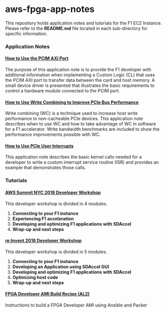 # aws-fpga-app-notes
This repository holds application notes and tutorials for the F1 EC2 Instance. Please refer to the **README.md** file located in each sub-directory for specific information.

### Application Notes

#### [How to Use the PCIM AXI Port](/Using-PCIM-Port)
The purpose of this application note is to provide the F1 developer with additional information when implementing a Custom Logic (CL) that uses the PCIM AXI port to transfer data between the card and host memory. A small device driver is presented that illustrates the basic requirements to control a hardware module connected to the PCIM port.

#### [How to Use Write Combining to Improve PCIe Bus Performance](/Using-PCIe-Write-Combining)
Write combining (WC) is a technique used to increase host write performance to non-cacheable PCIe devices. This application note describes when to use WC and how to take advantage of WC in software for a F1 accelerator. Write bandwidth benchmarks are included to show the performance improvements possible with WC.

#### [How to Use PCIe User Interrupts](/Using-PCIe-Interrupts)
This application note describes the basic kernel calls needed for a developer to write a custom interrupt service routine (ISR) and provides an example that demonstrates those calls.

### Tutorials

#### [AWS Summit NYC 2018 Developer Workshop](/NYC_Summit18_Developer_Workshop)

This developer workshop is divided in 4 modules.

1. **Connecting to your F1 instance**
1. **Experiencing F1 acceleration**
1. **Developing and optimizing F1 applications with SDAccel**
1. **Wrap-up and next steps**

#### [re:Invent 2018 Developer Workshop](/reInvent18_Developer_Workshop)

This developer workshop is divided in 5 modules.

1. **Connecting to your F1 instance**
1. **Developing an Application using SDAccel GUI**
1. **Developing and optimizing F1 applications with SDAccel**
1. **Optimizing host code**
1. **Wrap-up and next steps**

#### [FPGA Developer AMI Build Recipe (AL2)](/FPGA_Developer_AMI_Build_Recipe_AL2)
Instructions to build a FPGA Developer AMI using Ansible and Packer

